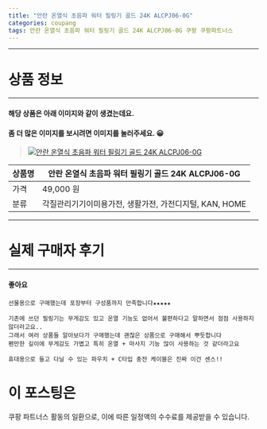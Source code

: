 ```yaml
---
title: "안란 온열식 초음파 워터 필링기 골드 24K ALCPJ06-0G"
categories: coupang
tags: 안란 온열식 초음파 워터 필링기 골드 24K ALCPJ06-0G 쿠팡 쿠팡파트너스
---
```

---

# 상품 정보

---

#### 해당 상품은 아래 이미지와 같이 생겼는데요. 
#### 좀 더 많은 이미지를 보시려면 이미지를 눌러주세요. 😀
> [![안란 온열식 초음파 워터 필링기 골드 24K ALCPJ06-0G](https://static.coupangcdn.com/image/affiliate/banner/0c993afa36430d162394200682a2e77d@2x.jpg)](https://coupa.ng/bPA7q1)

상품명 | 안란 온열식 초음파 워터 필링기 골드 24K ALCPJ06-0G
-------|-------
가격 | 49,000 원
분류 | 각질관리기기이미용가전, 생활가전, 가전디지털, KAN, HOME

---

# 실제 구매자 후기

---


####    좋아요
    선물용으로 구매했는데 포장부터 구성품까지 만족합니다★★★★★
    
    기존에 쓰던 필링기는 무게감도 있고 온열 기능도 없어서 불편하다고 말하면서 점점 사용하지 않더라고요.. 
    그래서 여러 상품들 알아보다가 구매했는데 괜찮은 상품으로 구매해서 뿌듯합니다
    펜만한 길이에 무게감도 가볍고 특히 온열 + 마사지 기능 많이 사용하는 것 같더라고요  
    
    휴대용으로 들고 다닐 수 있는 파우치 + C타입 충전 케이블은 진짜 이건 센스!!



# 이 포스팅은
쿠팡 파트너스 활동의 일환으로, 이에 따른 일정액의 수수료를 제공받을 수 있습니다.
